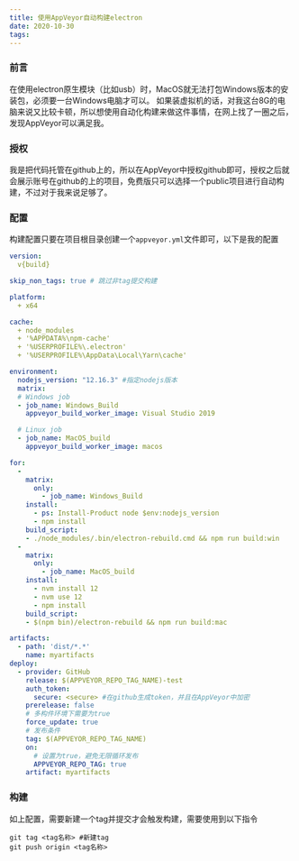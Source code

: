 ```yaml
---
title: 使用AppVeyor自动构建electron
date: 2020-10-30
tags:
---
```

### 前言
在使用electron原生模块（比如usb）时，MacOS就无法打包Windows版本的安装包，必须要一台Windows电脑才可以。
如果装虚拟机的话，对我这台8G的电脑来说又比较卡顿，所以想使用自动化构建来做这件事情，在网上找了一圈之后，发现AppVeyor可以满足我。

### 授权
我是把代码托管在github上的，所以在AppVeyor中授权github即可，授权之后就会展示账号在github的上的项目，免费版只可以选择一个public项目进行自动构建，不过对于我来说足够了。

### 配置
构建配置只要在项目根目录创建一个```appveyor.yml```文件即可，以下是我的配置
```yml
version:
  v{build}

skip_non_tags: true # 跳过非tag提交构建

platform:
  + x64

cache:
  + node_modules
  + '%APPDATA%\npm-cache'
  + '%USERPROFILE%\.electron'
  + '%USERPROFILE%\AppData\Local\Yarn\cache'

environment:
  nodejs_version: "12.16.3" #指定nodejs版本
  matrix:
  # Windows job
  - job_name: Windows_Build
    appveyor_build_worker_image: Visual Studio 2019

  # Linux job
  - job_name: MacOS_build
    appveyor_build_worker_image: macos

for:
  -
    matrix:
      only:
        - job_name: Windows_Build
    install:
      - ps: Install-Product node $env:nodejs_version
      - npm install
    build_script:
    - ./node_modules/.bin/electron-rebuild.cmd && npm run build:win
  -
    matrix:
      only:
        - job_name: MacOS_build
    install:
      - nvm install 12
      - nvm use 12
      - npm install
    build_script:
    - $(npm bin)/electron-rebuild && npm run build:mac

artifacts:
  - path: 'dist/*.*'
    name: myartifacts
deploy:
  - provider: GitHub
    release: $(APPVEYOR_REPO_TAG_NAME)-test
    auth_token:
      secure: <secure> #在github生成token，并且在AppVeyor中加密
    prerelease: false
    # 多构件环境下需要为true
    force_update: true
    # 发布条件
    tag: $(APPVEYOR_REPO_TAG_NAME)
    on:
      # 设置为true，避免无限循环发布
      APPVEYOR_REPO_TAG: true
    artifact: myartifacts
```

### 构建
如上配置，需要新建一个tag并提交才会触发构建，需要使用到以下指令
```shell
git tag <tag名称> #新建tag
git push origin <tag名称>
```